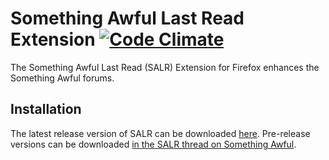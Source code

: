 # Something Awful Last Read Extension [![Code Climate](https://codeclimate.com/github/astral-sa/salr/badges/gpa.svg)](https://codeclimate.com/github/astral-sa/salr)
The Something Awful Last Read (SALR) Extension for Firefox enhances the Something Awful forums.

## Installation

The latest release version of SALR can be downloaded [here](https://github.com/astral-sa/salr/raw/master/salastread.xpi).
Pre-release versions can be downloaded [in the SALR thread on Something Awful](http://forums.somethingawful.com/showthread.php?threadid=2571027&goto=lastpost).
